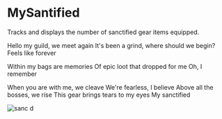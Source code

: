 # MySantified
Tracks and displays the number of sanctified gear items equipped.

Hello my guild, we meet again
It's been a grind, where should we begin?
Feels like forever

Within my bags are memories
Of epic loot that dropped for me
Oh, I remember

When you are with me, we cleave
We're fearless, I believe
Above all the bosses, we rise
This gear brings tears to my eyes
My sanctified


![sanc d](https://github.com/user-attachments/assets/a26a461a-6695-4a77-a169-b6085a52c4bf)
